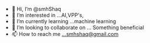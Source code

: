 - 👋 Hi, I’m @smhShaq
- 👀 I’m interested in ...AI,VPP's,
- 🌱 I’m currently learning ...machine learning 
- 💞️ I’m looking to collaborate on ... Something beneficial 
- 📫 How to reach me ...smhshaq@gmail.com

<!---
smhShaq/smhShaq is a ✨ special ✨ repository because its `README.md` (this file) appears on your GitHub profile.
You can click the Preview link to take a look at your changes.
--->

